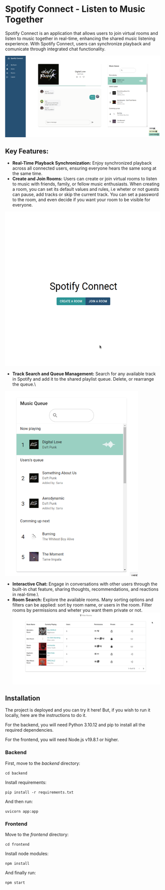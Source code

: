# Spotify Connect - Listen to Music Together

Spotify Connect is an application that allows users to join virtual rooms and listen to music together in real-time, enhancing the shared music listening experience. With Spotify Connect, users can synchronize playback and comunicate through integrated chat functionality.

![](https://github.com/WalaSTH/spotify-connect/blob/main/images/room2.png)


## Key Features:
- **Real-Time Playback Synchronization:** Enjoy synchronized playback across all connected users, ensuring everyone hears the same song at the same time.
- **Create and Join Rooms:** Users can create or join virtual rooms to listen to music with friends, family, or fellow music enthusiasts.
  When creating a room, you can set its default values and rules, i.e wheter or not guests can pause, add tracks or skip the current track. You can set a password to the room, and even decide if you want your room to be visible for everyone.

<img src="https://github.com/WalaSTH/spotify-connect/blob/main/images/create-room2.gif" height="500">

- **Track Search and Queue Management:** Search for any available track in Spotify and add it to the shared playlist queue. Delete, or rearrange the queue.\


<img src="https://github.com/WalaSTH/spotify-connect/blob/main/images/queue-use2.gif" height="600">

- **Interactive Chat:** Engage in conversations with other users through the built-in chat feature, sharing thoughts, recommendations, and reactions in real-time.\
- **Room Search:** Explore the available rooms. Many sorting options and filters can be applied: sort by room name, or users in the room. Filter rooms by permissions and wheter you want them private or not.
![](https://github.com/WalaSTH/spotify-connect/blob/main/images/search-room2.gif)








## Installation
The project is deployed and you can try it here!
But, if you wish to run it locally, here are the instructions to do it.

For the backend, you will need Python 3.10.12 and pip to install all the required dependencies.

For the frontend, you will need Node.js v19.8.1 or higher.

### Backend
First, move to the _backend_ directory:

```cd backend```

Install requirements:

```pip install -r requirements.txt```

And then run:

```uvicorn app:app```

### Frontend
Move to the _frontend_ directory:

```cd frontend```

Install node modules:

```npm install```

And finally run:

```npm start```

